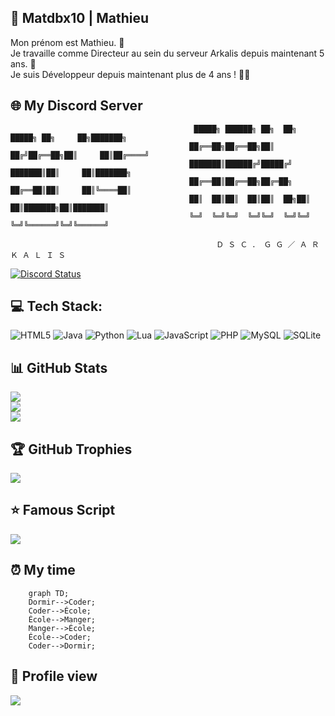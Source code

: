 ## 👤 Matdbx10 | Mathieu

<p> Mon prénom est Mathieu. 🧭 <br> 
Je travaille comme Directeur au sein du serveur Arkalis depuis maintenant 5 ans. 💼 <br> 
Je suis Développeur depuis maintenant plus de 4 ans ! 👨‍💻</p>

## 🌐 My Discord Server

                                             █████╗ ██████╗ ██╗  ██╗ █████╗ ██╗     ██╗███████╗
                                            ██╔══██╗██╔══██╗██║ ██╔╝██╔══██╗██║     ██║██╔════╝
                                            ███████║██████╔╝█████╔╝ ███████║██║     ██║███████╗
                                            ██╔══██║██╔══██╗██╔═██╗ ██╔══██║██║     ██║╚════██║
                                            ██║  ██║██║  ██║██║  ██╗██║  ██║███████╗██║███████║
                                            ╚═╝  ╚═╝╚═╝  ╚═╝╚═╝  ╚═╝╚═╝  ╚═╝╚══════╝╚═╝╚══════╝
                                                   
                                                  Ｄ Ｓ Ｃ ． Ｇ Ｇ ／ Ａ Ｒ Ｋ Ａ Ｌ Ｉ Ｓ 

 <a href="https://discord.gg/uk7ww4QMn6" title=""><img alt="Discord Status" src="https://discordapp.com/api/guilds/996791677287157791/widget.png"></a>
## 💻 Tech Stack:
![HTML5](https://img.shields.io/badge/html5-%23E34F26.svg?style=flat&logo=html5&logoColor=white) ![Java](https://img.shields.io/badge/java-%23ED8B00.svg?style=flat&logo=java&logoColor=white) ![Python](https://img.shields.io/badge/python-3670A0?style=flat&logo=python&logoColor=ffdd54) ![Lua](https://img.shields.io/badge/lua-%232C2D72.svg?style=flat&logo=lua&logoColor=white) ![JavaScript](https://img.shields.io/badge/javascript-%23323330.svg?style=flat&logo=javascript&logoColor=%23F7DF1E) ![PHP](https://img.shields.io/badge/php-%23777BB4.svg?style=flat&logo=php&logoColor=white) ![MySQL](https://img.shields.io/badge/mysql-%2300f.svg?style=flat&logo=mysql&logoColor=white) ![SQLite](https://img.shields.io/badge/sqlite-%2307405e.svg?style=flat&logo=sqlite&logoColor=white)
## 📊 GitHub Stats
![](https://github-readme-stats.vercel.app/api?username=Matdbx10&theme=dark&hide_border=true&include_all_commits=false&count_private=false)<br/>
![](https://github-readme-streak-stats.herokuapp.com/?user=Matdbx10&theme=dark&hide_border=true)<br/>
![](https://github-readme-stats.vercel.app/api/top-langs/?username=Matdbx10&theme=dark&hide_border=true&include_all_commits=false&count_private=false&layout=compact)
## 🏆 GitHub Trophies
![](https://github-profile-trophy.vercel.app/?username=Matdbx10&theme=darkhub&no-frame=true&no-bg=false&margin-w=4)
## ⭐️ Famous Script
![](https://github-readme-stats.vercel.app/api/pin/?username=Matdbx10&theme=darkhub&repo=mAdmin&hide_border=true)
## ⏰ My time
```mermaid 
    graph TD;
    Dormir-->Coder;
    Coder-->École;
    École-->Manger;
    Manger-->École;
    École-->Coder;
    Coder-->Dormir;
```
## 👀 Profile view
![](https://profile-counter.glitch.me/Matdbx10/count.svg)
